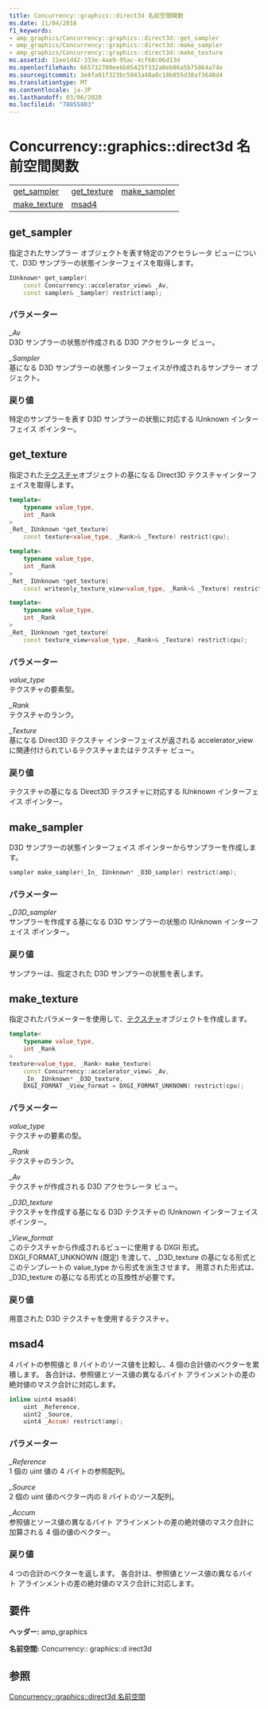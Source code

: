 ```yaml
---
title: Concurrency::graphics::direct3d 名前空間関数
ms.date: 11/04/2016
f1_keywords:
- amp_graphics/Concurrency::graphics::direct3d::get_sampler
- amp_graphics/Concurrency::graphics::direct3d::make_sampler
- amp_graphics/Concurrency::graphics::direct3d::make_texture
ms.assetid: 11ee1d42-333e-4ae9-95ac-4cf68c06d13d
ms.openlocfilehash: 665732700ee6b85425f332a0eb96a5b75864a74e
ms.sourcegitcommit: 3e8fa01f323bc5043a48a0c18b855d38af3648d4
ms.translationtype: MT
ms.contentlocale: ja-JP
ms.lasthandoff: 03/06/2020
ms.locfileid: "78855803"
---
```

# <a name="concurrencygraphicsdirect3d-namespace-functions"></a>Concurrency::graphics::direct3d 名前空間関数

||||
|-|-|-|
|[get_sampler](#get_sampler)|[get_texture](#get_texture)|[make_sampler](#make_sampler)|
|[make_texture](#make_texture)|[msad4](#msad4)|

## <a name="get_sampler"></a>get_sampler

指定されたサンプラー オブジェクトを表す特定のアクセラレータ ビューについて、D3D サンプラーの状態インターフェイスを取得します。

```cpp
IUnknown* get_sampler(
    const Concurrency::accelerator_view& _Av,
    const sampler& _Sampler) restrict(amp);
```

### <a name="parameters"></a>パラメーター

*_Av*<br/>
D3D サンプラーの状態が作成される D3D アクセラレータ ビュー。

*_Sampler*<br/>
基になる D3D サンプラーの状態インターフェイスが作成されるサンプラー オブジェクト。

### <a name="return-value"></a>戻り値

特定のサンプラーを表す D3D サンプラーの状態に対応する IUnknown インターフェイス ポインター。

## <a name="get_texture"></a>get_texture

指定された[テクスチャ](texture-class.md)オブジェクトの基になる Direct3D テクスチャインターフェイスを取得します。

```cpp
template<
    typename value_type,
    int _Rank
>
_Ret_ IUnknown *get_texture(
    const texture<value_type, _Rank>& _Texture) restrict(cpu);

template<
    typename value_type,
    int _Rank
>
_Ret_ IUnknown *get_texture(
    const writeonly_texture_view<value_type, _Rank>& _Texture) restrict(cpu);

template<
    typename value_type,
    int _Rank
>
_Ret_ IUnknown *get_texture(
    const texture_view<value_type, _Rank>& _Texture) restrict(cpu);
```

### <a name="parameters"></a>パラメーター

*value_type*<br/>
テクスチャの要素型。

*_Rank*<br/>
テクスチャのランク。

*_Texture*<br/>
基になる Direct3D テクスチャ インターフェイスが返される accelerator_view に関連付けられているテクスチャまたはテクスチャ ビュー。

### <a name="return-value"></a>戻り値

テクスチャの基になる Direct3D テクスチャに対応する IUnknown インターフェイス ポインター。

## <a name="make_sampler"></a>make_sampler

D3D サンプラーの状態インターフェイス ポインターからサンプラーを作成します。

```cpp
sampler make_sampler(_In_ IUnknown* _D3D_sampler) restrict(amp);
```

### <a name="parameters"></a>パラメーター

*_D3D_sampler*<br/>
サンプラーを作成する基になる D3D サンプラーの状態の IUnknown インターフェイス ポインター。

### <a name="return-value"></a>戻り値

サンプラーは、指定された D3D サンプラーの状態を表します。

## <a name="make_texture"></a>make_texture

指定されたパラメーターを使用して、[テクスチャ](texture-class.md)オブジェクトを作成します。

```cpp
template<
    typename value_type,
    int _Rank
>
texture<value_type, _Rank> make_texture(
    const Concurrency::accelerator_view& _Av,
    _In_ IUnknown* _D3D_texture,
    DXGI_FORMAT _View_format = DXGI_FORMAT_UNKNOWN) restrict(cpu);
```

### <a name="parameters"></a>パラメーター

*value_type*<br/>
テクスチャの要素の型。

*_Rank*<br/>
テクスチャのランク。

*_Av*<br/>
テクスチャが作成される D3D アクセラレータ ビュー。

*_D3D_texture*<br/>
テクスチャを作成する基になる D3D テクスチャの IUnknown インターフェイス ポインター。

*_View_format*<br/>
このテクスチャから作成されるビューに使用する DXGI 形式。 DXGI_FORMAT_UNKNOWN (既定) を渡して、_D3D_texture の基になる形式とこのテンプレートの value_type から形式を派生させます。 用意された形式は、_D3D_texture の基になる形式との互換性が必要です。

### <a name="return-value"></a>戻り値

用意された D3D テクスチャを使用するテクスチャ。

## <a name="msad4"></a>msad4

4 バイトの参照値と 8 バイトのソース値を比較し、4 個の合計値のベクターを累積します。 各合計は、参照値とソース値の異なるバイト アラインメントの差の絶対値のマスク合計に対応します。

```cpp
inline uint4 msad4(
    uint _Reference,
    uint2 _Source,
    uint4 _Accum) restrict(amp);
```

### <a name="parameters"></a>パラメーター

*_Reference*<br/>
1 個の uint 値の 4 バイトの参照配列。

*_Source*<br/>
2 個の uint 値のベクター内の 8 バイトのソース配列。

*_Accum*<br/>
参照値とソース値の異なるバイト アラインメントの差の絶対値のマスク合計に加算される 4 個の値のベクター。

### <a name="return-value"></a>戻り値

4 つの合計のベクターを返します。 各合計は、参照値とソース値の異なるバイト アラインメントの差の絶対値のマスク合計に対応します。

## <a name="requirements"></a>要件

**ヘッダー:** amp_graphics

**名前空間:** Concurrency:: graphics::d irect3d

## <a name="see-also"></a>参照

[Concurrency::graphics::direct3d 名前空間](concurrency-graphics-direct3d-namespace.md)
